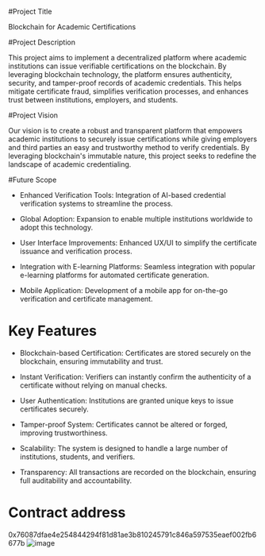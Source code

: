 #Project Title

Blockchain for Academic Certifications

#Project Description

This project aims to implement a decentralized platform where academic institutions can issue verifiable certifications on the blockchain. By leveraging blockchain technology, the platform ensures authenticity, security, and tamper-proof records of academic credentials. This helps mitigate certificate fraud, simplifies verification processes, and enhances trust between institutions, employers, and students.

#Project Vision

Our vision is to create a robust and transparent platform that empowers academic institutions to securely issue certifications while giving employers and third parties an easy and trustworthy method to verify credentials. By leveraging blockchain's immutable nature, this project seeks to redefine the landscape of academic credentialing.

#Future Scope

* Enhanced Verification Tools: Integration of AI-based credential verification systems to streamline the process.

* Global Adoption: Expansion to enable multiple institutions worldwide to adopt this technology.

* User Interface Improvements: Enhanced UX/UI to simplify the certificate issuance and verification process.

* Integration with E-learning Platforms: Seamless integration with popular e-learning platforms for automated certificate generation.

* Mobile Application: Development of a mobile app for on-the-go verification and certificate management.

# Key Features

* Blockchain-based Certification: Certificates are stored securely on the blockchain, ensuring immutability and trust.

* Instant Verification: Verifiers can instantly confirm the authenticity of a certificate without relying on manual checks.

* User Authentication: Institutions are granted unique keys to issue certificates securely.

* Tamper-proof System: Certificates cannot be altered or forged, improving trustworthiness.

* Scalability: The system is designed to handle a large number of institutions, students, and verifiers.

* Transparency: All transactions are recorded on the blockchain, ensuring full auditability and accountability.

# Contract address
0x76087dfae4e254844294f81d81ae3b810245791c846a597535eaef002fb6677b
![image](https://github.com/user-attachments/assets/3dc7d878-8e2f-489d-8413-fc5e080ffa1d)
